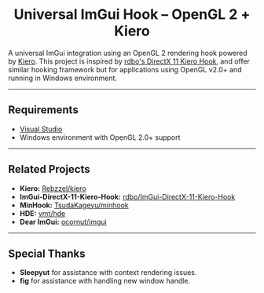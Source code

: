 
<h1 align="center"><strong>Universal ImGui Hook – OpenGL 2 + Kiero</strong></h1>

A universal ImGui integration using an OpenGL 2 rendering hook powered by [Kiero](https://github.com/Rebzzel/kiero).
This project is inspired by [rdbo's DirectX 11 Kiero Hook](https://github.com/rdbo/ImGui-DirectX-11-Kiero-Hook), and offer similar hooking framework but for applications using OpenGL v2.0+ and running in Windows environment.

---

<h2>Requirements</h2>

* [Visual Studio](https://visualstudio.microsoft.com/)
* Windows environment with OpenGL 2.0+ support

---

<h2>Related Projects</h2>

* **Kiero:** [Rebzzel/kiero](https://github.com/Rebzzel/kiero)
* **ImGui-DirectX-11-Kiero-Hook:** [rdbo/ImGui-DirectX-11-Kiero-Hook](https://github.com/rdbo/ImGui-DirectX-11-Kiero-Hook)
* **MinHook:** [TsudaKageyu/minhook](https://github.com/TsudaKageyu/minhook)  
* **HDE:** [vmt/hde](https://github.com/vmt/hde)  
* **Dear ImGui:** [ocornut/imgui](https://github.com/ocornut/imgui)
---

<h2>Special Thanks</h2>

* **Sleepyut** for assistance with context rendering issues.
* **fig** for assistance with handling new window handle.
